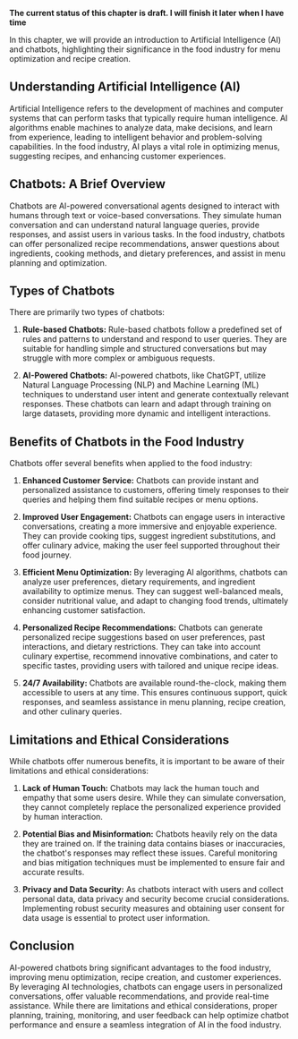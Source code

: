 **The current status of this chapter is draft. I will finish it later when I have time**

In this chapter, we will provide an introduction to Artificial Intelligence (AI) and chatbots, highlighting their significance in the food industry for menu optimization and recipe creation.

**Understanding Artificial Intelligence (AI)**
----------------------------------------------

Artificial Intelligence refers to the development of machines and computer systems that can perform tasks that typically require human intelligence. AI algorithms enable machines to analyze data, make decisions, and learn from experience, leading to intelligent behavior and problem-solving capabilities. In the food industry, AI plays a vital role in optimizing menus, suggesting recipes, and enhancing customer experiences.

**Chatbots: A Brief Overview**
------------------------------

Chatbots are AI-powered conversational agents designed to interact with humans through text or voice-based conversations. They simulate human conversation and can understand natural language queries, provide responses, and assist users in various tasks. In the food industry, chatbots can offer personalized recipe recommendations, answer questions about ingredients, cooking methods, and dietary preferences, and assist in menu planning and optimization.

**Types of Chatbots**
---------------------

There are primarily two types of chatbots:

1. **Rule-based Chatbots:** Rule-based chatbots follow a predefined set of rules and patterns to understand and respond to user queries. They are suitable for handling simple and structured conversations but may struggle with more complex or ambiguous requests.

2. **AI-Powered Chatbots:** AI-powered chatbots, like ChatGPT, utilize Natural Language Processing (NLP) and Machine Learning (ML) techniques to understand user intent and generate contextually relevant responses. These chatbots can learn and adapt through training on large datasets, providing more dynamic and intelligent interactions.

**Benefits of Chatbots in the Food Industry**
---------------------------------------------

Chatbots offer several benefits when applied to the food industry:

1. **Enhanced Customer Service:** Chatbots can provide instant and personalized assistance to customers, offering timely responses to their queries and helping them find suitable recipes or menu options.

2. **Improved User Engagement:** Chatbots can engage users in interactive conversations, creating a more immersive and enjoyable experience. They can provide cooking tips, suggest ingredient substitutions, and offer culinary advice, making the user feel supported throughout their food journey.

3. **Efficient Menu Optimization:** By leveraging AI algorithms, chatbots can analyze user preferences, dietary requirements, and ingredient availability to optimize menus. They can suggest well-balanced meals, consider nutritional value, and adapt to changing food trends, ultimately enhancing customer satisfaction.

4. **Personalized Recipe Recommendations:** Chatbots can generate personalized recipe suggestions based on user preferences, past interactions, and dietary restrictions. They can take into account culinary expertise, recommend innovative combinations, and cater to specific tastes, providing users with tailored and unique recipe ideas.

5. **24/7 Availability:** Chatbots are available round-the-clock, making them accessible to users at any time. This ensures continuous support, quick responses, and seamless assistance in menu planning, recipe creation, and other culinary queries.

**Limitations and Ethical Considerations**
------------------------------------------

While chatbots offer numerous benefits, it is important to be aware of their limitations and ethical considerations:

1. **Lack of Human Touch:** Chatbots may lack the human touch and empathy that some users desire. While they can simulate conversation, they cannot completely replace the personalized experience provided by human interaction.

2. **Potential Bias and Misinformation:** Chatbots heavily rely on the data they are trained on. If the training data contains biases or inaccuracies, the chatbot's responses may reflect these issues. Careful monitoring and bias mitigation techniques must be implemented to ensure fair and accurate results.

3. **Privacy and Data Security:** As chatbots interact with users and collect personal data, data privacy and security become crucial considerations. Implementing robust security measures and obtaining user consent for data usage is essential to protect user information.

**Conclusion**
--------------

AI-powered chatbots bring significant advantages to the food industry, improving menu optimization, recipe creation, and customer experiences. By leveraging AI technologies, chatbots can engage users in personalized conversations, offer valuable recommendations, and provide real-time assistance. While there are limitations and ethical considerations, proper planning, training, monitoring, and user feedback can help optimize chatbot performance and ensure a seamless integration of AI in the food industry.
